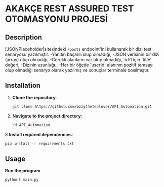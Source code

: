 # AKAKÇE REST ASSURED TEST OTOMASYONU PROJESİ

## Description
[JSONPlaceholder]sitesindeki `/posts` endpoint'ini kullanarak bir dizi test senaryosu yazılmıştır.
-Yanıtın başarılı olup olmadığı,
-JSON verisinin bir dizi (array) olup olmadığı,
-Gerekli alanların var olup olmadığı,
-id:1 için 'title' değeri,
-Dizinin uzunluğu,
-Her bir öğede 'userId' alanının pozitif tamsayı olup olmadığı senaryo olarak yazılmış ve sonuçlar terminale basılmıştır.


## Installation

1. **Clone the repository**:
   ```bash
   git clone https://github.com/ozzythetealover/API_Automation.git
   ```
2. **Navigate to the project directory**:
   ```bash
   cd API_Automation
   ```
3.**Install required dependencies**:
   ```bash
   pip install -r requirements.txt
   ```


## Usage
**Run the program**
   ```bash
python3 main.py
```
   
